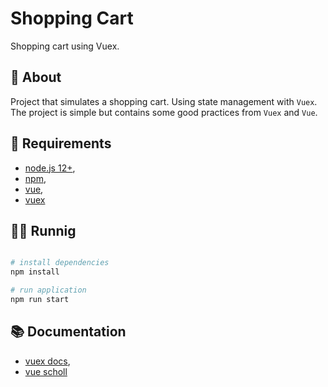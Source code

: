 # Shopping Cart

Shopping cart using Vuex.

## :pencil: About
Project that simulates a shopping cart.
Using state management with `Vuex`.
The project is simple but contains some good practices from `Vuex` and `Vue`.

## :school_satchel: Requirements

- [node.js 12+](https://nodejs.org/en/),
- [npm](https://www.npmjs.com/get-npm),
- [vue](https://vuejs.org/),
- [vuex](https://vuex.vuejs.org/)

## :astronaut: Runnig

```bash

# install dependencies
npm install

# run application
npm run start
```


## :books: Documentation

- [vuex docs](https://vuex.vuejs.org/),
- [vue scholl](https://vueschool.io/)
